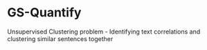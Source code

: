 # GS-Quantify

Unsupervised Clustering problem - 
Identifying text correlations and clustering similar sentences together
